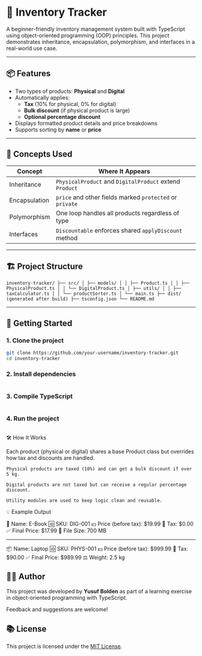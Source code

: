 # 🧾 Inventory Tracker

A beginner-friendly inventory management system built with TypeScript using object-oriented programming (OOP) principles. This project demonstrates inheritance, encapsulation, polymorphism, and interfaces in a real-world use case.

---

## 📦 Features

- Two types of products: **Physical** and **Digital**
- Automatically applies:
  - **Tax** (10% for physical, 0% for digital)
  - **Bulk discount** (if physical product is large)
  - **Optional percentage discount**
- Displays formatted product details and price breakdowns
- Supports sorting by **name** or **price**

---

## 🧠 Concepts Used

| Concept       | Where It Appears                                         |
| ------------- | -------------------------------------------------------- |
| Inheritance   | `PhysicalProduct` and `DigitalProduct` extend `Product`  |
| Encapsulation | `price` and other fields marked `protected` or `private` |
| Polymorphism  | One loop handles all products regardless of type         |
| Interfaces    | `Discountable` enforces shared `applyDiscount` method    |

---

## 🏗️ Project Structure

`inventory-tracker/
├── src/
│ ├── models/
│ │ ├── Product.ts
│ │ ├── PhysicalProduct.ts
│ │ └── DigitalProduct.ts
│ ├── utils/
│ │ ├── taxCalculator.ts
│ │ └── productSorter.ts
│ └── main.ts
├── dist/ (generated after build)
├── tsconfig.json
└── README.md`

---

## 🚀 Getting Started

### 1. Clone the project

```bash
git clone https://github.com/your-username/inventory-tracker.git
cd inventory-tracker
```

### 2. Install dependencies

```npm install

```

### 3. Compile TypeScript

```npx tsc

```

### 4. Run the project

```node dist/main.js

```

🛠️ How It Works

Each product (physical or digital) shares a base Product class but overrides how tax and discounts are handled.

    Physical products are taxed (10%) and can get a bulk discount if over 5 kg.

    Digital products are not taxed but can receive a regular percentage discount.

    Utility modules are used to keep logic clean and reusable.

💡 Example Output

📄 Name: E-Book
🆔 SKU: DIG-001
💵 Price (before tax): $19.99
🧾 Tax: $0.00
✅ Final Price: $17.99
💾 File Size: 700 MB

---

📦 Name: Laptop
🆔 SKU: PHYS-001
💵 Price (before tax): $999.99
🧾 Tax: $90.00
✅ Final Price: $989.99
⚖️ Weight: 2.5 kg

## 🧑‍💻 Author

This project was developed by **Yusuf Bolden** as part of a learning exercise in object-oriented programming with TypeScript.

Feedback and suggestions are welcome!

## 📚 License

This project is licensed under the [MIT License](https://opensource.org/licenses/MIT).
